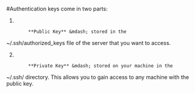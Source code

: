 <!-- post: -->


#Authentication keys come in two parts:

1.

			**Public Key** &mdash; stored in the 
~/.ssh/authorized_keys
 file of the server that you want to access.

2.

			**Private Key** &mdash; stored on your machine in the 
~/.ssh/
 directory. This allows you to gain access to any machine with the public key.

